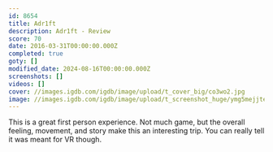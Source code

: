 ```yaml
---
id: 8654
title: Adr1ft
description: Adr1ft - Review
score: 70
date: 2016-03-31T00:00:00.000Z
completed: true
goty: []
modified_date: 2024-08-16T00:00:00.000Z
screenshots: []
videos: []
cover: //images.igdb.com/igdb/image/upload/t_cover_big/co3wo2.jpg
image: //images.igdb.com/igdb/image/upload/t_screenshot_huge/ymg5mejjte9exe43hdxj.jpg
---
```

This is a great first person experience. Not much game, but the overall feeling, movement, and story make this an interesting trip. You can really tell it was meant for VR though.